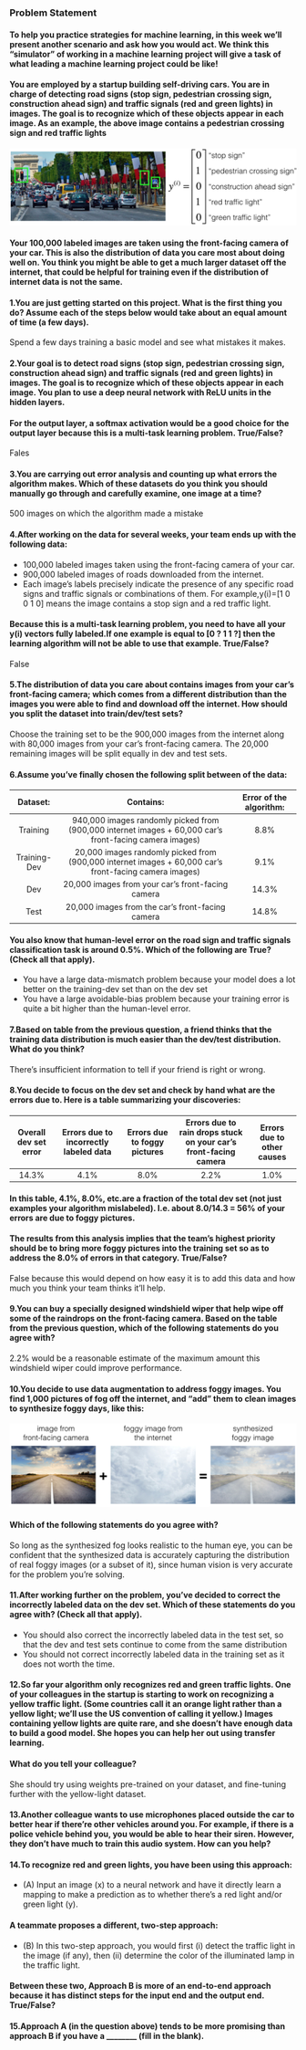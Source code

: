### Problem Statement
#### To help you practice strategies for machine learning, in this week we’ll present another scenario and ask how you would act. We think this “simulator” of working in a machine learning project will give a task of what leading a machine learning project could be like!

#### You are employed by a startup building self-driving cars. You are in charge of detecting road signs (stop sign, pedestrian crossing sign, construction ahead sign) and traffic signals (red and green lights) in images. The goal is to recognize which of these objects appear in each image. As an example, the above image contains a pedestrian crossing sign and red traffic lights
<div align=center><img src="https://github.com/Kiiiiii123/Coursera-DL-AndrewNg/blob/master/imgs/self-driving%20cars.png"/></div>

#### Your 100,000 labeled images are taken using the front-facing camera of your car. This is also the distribution of data you care most about doing well on. You think you might be able to get a much larger dataset off the internet, that could be helpful for training even if the distribution of internet data is not the same.

#### 1.You are just getting started on this project. What is the first thing you do? Assume each of the steps below would take about an equal amount of time (a few days).
Spend a few days training a basic model and see what mistakes it makes.
#### 2.Your goal is to detect road signs (stop sign, pedestrian crossing sign, construction ahead sign) and traffic signals (red and green lights) in images. The goal is to recognize which of these objects appear in each image. You plan to use a deep neural network with ReLU units in the hidden layers.
#### For the output layer, a softmax activation would be a good choice for the output layer because this is a multi-task learning problem. True/False?
Fales
#### 3.You are carrying out error analysis and counting up what errors the algorithm makes. Which of these datasets do you think you should manually go through and carefully examine, one image at a time?
500 images on which the algorithm made a mistake
#### 4.After working on the data for several weeks, your team ends up with the following data:
- 100,000 labeled images taken using the front-facing camera of your car.
- 900,000 labeled images of roads downloaded from the internet.
- Each image’s labels precisely indicate the presence of any specific road signs and traffic signals or combinations of them. For example,y(i)=[1 0 0 1 0] means the image contains a stop sign and a red traffic light.
#### Because this is a multi-task learning problem, you need to have all your y(i) vectors fully labeled.If one example is equal to [0 ? 1 1 ?] then the learning algorithm will not be able to use that example. True/False?
False
#### 5.The distribution of data you care about contains images from your car’s front-facing camera; which comes from a different distribution than the images you were able to find and download off the internet. How should you split the dataset into train/dev/test sets?
Choose the training set to be the 900,000 images from the internet along with 80,000 images from your car’s front-facing camera. The 20,000 remaining images will be split equally in dev and test sets.
#### 6.Assume you’ve finally chosen the following split between of the data:
|Dataset:|Contains:|Error of the algorithm:|
|:-:|:-:|:-:|
|Training|940,000 images randomly picked from (900,000 internet images + 60,000 car’s front-facing camera images)|8.8%|
|Training-Dev|20,000 images randomly picked from (900,000 internet images + 60,000 car’s front-facing camera images)|9.1%|
|Dev|20,000 images from your car’s front-facing camera|14.3%|
|Test|20,000 images from the car’s front-facing camera|14.8%|
#### You also know that human-level error on the road sign and traffic signals classification task is around 0.5%. Which of the following are True? (Check all that apply).
- You have a large data-mismatch problem because your model does a lot better on the training-dev set than on the dev set
- You have a large avoidable-bias problem because your training error is quite a bit higher than the human-level error.
#### 7.Based on table from the previous question, a friend thinks that the training data distribution is much easier than the dev/test distribution. What do you think?
There’s insufficient information to tell if your friend is right or wrong.
#### 8.You decide to focus on the dev set and check by hand what are the errors due to. Here is a table summarizing your discoveries:
|Overall dev set error|Errors due to incorrectly labeled data|Errors due to foggy pictures|Errors due to rain drops stuck on your car’s front-facing camera|Errors due to other causes|
|:-:|:-:|:-:|:-:|:-:|
|14.3%|4.1%|8.0%|2.2%|1.0%|
#### In this table, 4.1%, 8.0%, etc.are a fraction of the total dev set (not just examples your algorithm mislabeled). I.e. about 8.0/14.3 = 56% of your errors are due to foggy pictures.
#### The results from this analysis implies that the team’s highest priority should be to bring more foggy pictures into the training set so as to address the 8.0% of errors in that category. True/False?
False because this would depend on how easy it is to add this data and how much you think your team thinks it’ll help.
#### 9.You can buy a specially designed windshield wiper that help wipe off some of the raindrops on the front-facing camera. Based on the table from the previous question, which of the following statements do you agree with?
2.2% would be a reasonable estimate of the maximum amount this windshield wiper could improve performance.
#### 10.You decide to use data augmentation to address foggy images. You find 1,000 pictures of fog off the internet, and “add” them to clean images to synthesize foggy days, like this:
<div align=center><img src="https://github.com/Kiiiiii123/Coursera-DL-AndrewNg/blob/master/imgs/foggy%20images.png"/></div>

#### Which of the following statements do you agree with?
So long as the synthesized fog looks realistic to the human eye, you can be confident that the synthesized data is accurately capturing the distribution of real foggy images (or a subset of it), since human vision is very accurate for the problem you’re solving.
#### 11.After working further on the problem, you’ve decided to correct the incorrectly labeled data on the dev set. Which of these statements do you agree with? (Check all that apply).
- You should also correct the incorrectly labeled data in the test set, so that the dev and test sets continue to come from the same distribution
- You should not correct incorrectly labeled data in the training set as it does not worth the time.
#### 12.So far your algorithm only recognizes red and green traffic lights. One of your colleagues in the startup is starting to work on recognizing a yellow traffic light. (Some countries call it an orange light rather than a yellow light; we’ll use the US convention of calling it yellow.) Images containing yellow lights are quite rare, and she doesn’t have enough data to build a good model. She hopes you can help her out using transfer learning.
#### What do you tell your colleague?
She should try using weights pre-trained on your dataset, and fine-tuning further with the yellow-light dataset.
#### 13.Another colleague wants to use microphones placed outside the car to better hear if there’re other vehicles around you. For example, if there is a police vehicle behind you, you would be able to hear their siren. However, they don’t have much to train this audio system. How can you help?
#### 14.To recognize red and green lights, you have been using this approach:
- (A) Input an image (x) to a neural network and have it directly learn a mapping to make a prediction as to whether there’s a red light and/or green light (y).
#### A teammate proposes a different, two-step approach:
- (B) In this two-step approach, you would first (i) detect the traffic light in the image (if any), then (ii) determine the color of the illuminated lamp in the traffic light.
#### Between these two, Approach B is more of an end-to-end approach because it has distinct steps for the input end and the output end. True/False?
#### 15.Approach A (in the question above) tends to be more promising than approach B if you have a ________ (fill in the blank).

